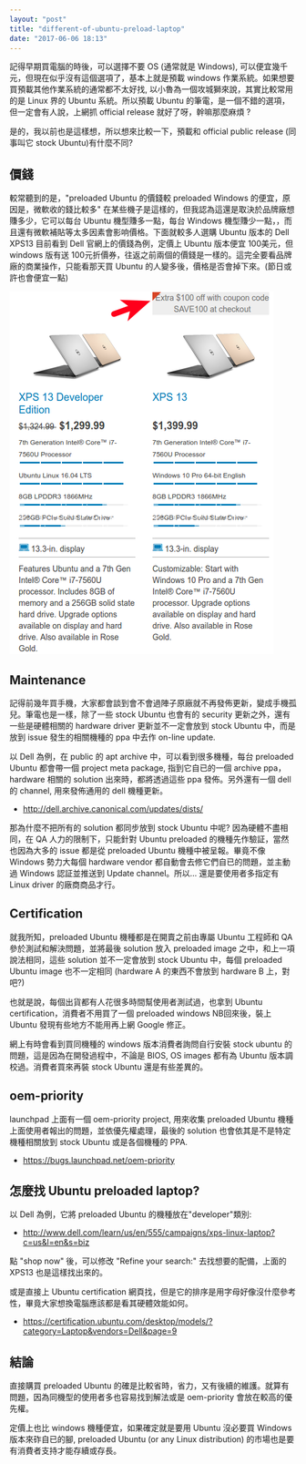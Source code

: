 ```yaml
---
layout: "post"
title: "different-of-ubuntu-preload-laptop"
date: "2017-06-06 18:13"
---
```


記得早期買電腦的時後，可以選擇不要 OS (通常就是 Windows), 可以便宜幾千元，但現在似乎沒有這個選項了，基本上就是預載 windows 作業系統。如果想要買預載其他作業系統的通常都不太好找, 以小魯為一個攻城獅來說，其實比較常用的是 Linux 界的 Ubuntu 系統。所以預載 Ubuntu 的筆電，是一個不錯的選項，但一定會有人說，上網抓 official release 就好了呀，幹嘛那麼麻煩 ?

是的，我以前也是這樣想，所以想來比較一下，預載和 official public release (同事叫它 stock Ubuntu)有什麼不同?

## 價錢
較常聽到的是，"preloaded Ubuntu 的價錢較 preloaded Windows 的便宜，原因是，微軟收的錢比較多" 在某些機子是這樣的，但我認為這還是取決於品牌廠想賺多少，它可以每台 Ubuntu 機型賺多一點，每台 Windows 機型賺少一點，，而且還有微軟補貼等太多因素會影响價格。下面就較多人選購 Ubuntu 版本的 Dell XPS13 目前看到 Dell 官網上的價錢為例，定價上 Ubuntu 版本便宜 100美元，但windows 版有送 100元折價券，往返之前兩個的價錢是一樣的。這完全要看品牌廠的商業操作，只能看那天買 Ubuntu 的人變多後，價格是否會掉下來。(節日或許也會便宜一點)

 ![Dell XPS13](images/2017/06/dell-xps13-price.png)

## Maintenance
記得前幾年買手機，大家都會談到會不會過陣子原廠就不再發佈更新，變成手機孤兒。筆電也是一樣，除了一些 stock Ubuntu 也會有的 security 更新之外，還有一些是硬體相關的 hardware driver 更新並不一定會放到 stock Ubuntu 中，而是放到 issue 發生的相關機種的 ppa 中去作 on-line update.

以 Dell 為例，在 public 的 apt archive 中，可以看到很多機種，每台 preloaded Ubuntu 都會帶一個 project meta package, 指到它自已的一個 archive ppa，hardware 相關的 solution 出來時，都將透過這些 ppa 發佈。另外還有一個 dell 的 channel, 用來發佈通用的 dell 機種更新。
 * http://dell.archive.canonical.com/updates/dists/

那為什麼不把所有的 solution 都同步放到 stock Ubuntu 中呢? 因為硬體不盡相同，在 QA 人力的限制下，只能針對 Ubuntu preloaded 的機種先作驗証，當然也因為大多的 issue 都是從 preloaded Ubuntu 機種中被呈報。畢竟不像 Windows 勢力大每個 hardware vendor 都自動會去修它們自已的問題，並主動過 Windows 認証並推送到 Update channel。所以... 還是要使用者多指定有 Linux driver 的廠商商品才行。

## Certification
就我所知，preloaded Ubuntu 機種都是在開賣之前由專屬 Ubuntu 工程師和 QA 參於測試和解決問題，並將最後 solution 放入 preloaded image 之中，和上一項說法相同，這些 solution 並不一定會放到 stock Ubuntu 中，每個 preloaded Ubuntu image 也不一定相同 (hardware A 的東西不會放到 hardware B 上，對吧?)

也就是說，每個出貨都有人花很多時間幫使用者測試過，也拿到 Ubuntu certification，消費者不用買了一個 preloaded windows NB回來後，裝上 Ubuntu 發現有些地方不能用再上網 Google 修正。

網上有時會看到買同機種的 windows 版本消費者詢問自行安裝 stock ubuntu 的問題，這是因為在開發過程中，不論是 BIOS, OS images 都有為 Ubuntu 版本調校過。消費者買來再裝 stock Ubuntu 還是有些差異的。

## oem-priority
launchpad 上面有一個 oem-priority project, 用來收集 preloaded Ubuntu 機種上面使用者報出的問題，並依優先權處理，最後的 solution 也會依其是不是特定機種相關放到 stock Ubuntu 或是各個機種的 PPA.
 * https://bugs.launchpad.net/oem-priority

## 怎麼找 Ubuntu preloaded laptop?
以 Dell 為例，它將 preloaded Ubuntu 的機種放在"developer"類別:
 * http://www.dell.com/learn/us/en/555/campaigns/xps-linux-laptop?c=us&l=en&s=biz

點 "shop now" 後，可以修改 "Refine your search:" 去找想要的配備，上面的 XPS13 也是這樣找出來的。

或是直接上 Ubuntu certification 網頁找，但是它的排序是用字母好像沒什麼參考性，畢竟大家想換電腦應該都是看其硬體效能如何。
 * https://certification.ubuntu.com/desktop/models/?category=Laptop&vendors=Dell&page=9

## 結論
直接購買 preloaded Ubuntu 的確是比較省時，省力，又有後續的維護。就算有問題，因為同機型的使用者多也容易找到解法或是 oem-priority 會放在較高的優先權。

定價上也比 windows 機種便宜，如果確定就是要用 Ubuntu 沒必要買 Windows 版本來砟自已的腳, preloaded Ubuntu (or any Linux distribution) 的市場也是要有消費者支持才能存續或存長。
